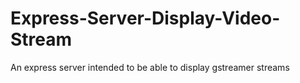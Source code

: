 # Express-Server-Display-Video-Stream
An express server intended to be able to display gstreamer streams
